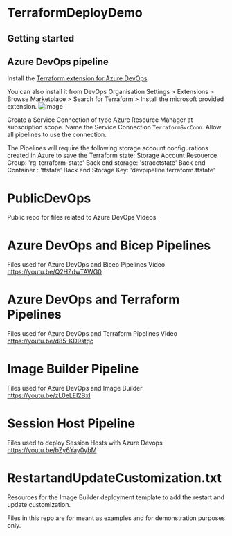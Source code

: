 # TerraformDeployDemo

## Getting started

## Azure DevOps pipeline

Install the [Terraform extension for Azure DevOps](https://marketplace.visualstudio.com/items?itemName=ms-devlabs.custom-terraform-tasks).

You can also install it from DevOps Organisation Settings > Extensions > Browse Marketplace > Search for Terraform > Install the microsoft provided extension.
![image](https://github.com/BasujitaBhattacharya/TerraformDeployDemo/assets/121059306/f2c12303-6517-4cb4-af5c-4a97250498af)

Create a Service Connection of type Azure Resource Manager at subscription scope. Name the Service Connection `TerraformSvcConn`.
Allow all pipelines to use the connection.

The Pipelines will require the following storage account configurations created in Azure to save the Terraform state:
  Storage Account Resouerce Group: 'rg-terraform-state'
  Back end storage: 'stracctstate'
  Back end Container : 'tfstate'
  Back end Storage Key: 'devpipeline.terraform.tfstate'


# PublicDevOps
Public repo for files related to Azure DevOps Videos

# Azure DevOps and Bicep Pipelines
Files used for Azure DevOps and Bicep Pipelines Video
https://youtu.be/Q2HZdwTAWG0

# Azure DevOps and Terraform Pipelines
Files used for Azure DevOps and Terraform Pipelines Video
https://youtu.be/d85-KD9stqc

# Image Builder Pipeline
Files used for Azure DevOps and Image Builder
https://youtu.be/zL0eLEl2BxI

# Session Host Pipeline
Files used to deploy Session Hosts with Azure Devops
https://youtu.be/bZy6Yay0ybM

# RestartandUpdateCustomization.txt
Resources for the Image Builder deployment template to add the restart and update customization. 

Files in this repo are for meant as examples and for demonstration purposes only.
